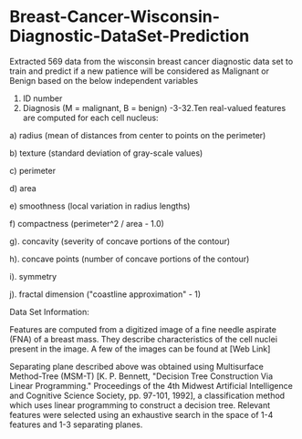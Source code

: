 # Breast-Cancer-Wisconsin-Diagnostic-DataSet-Prediction

Extracted 569 data from the wisconsin breast cancer diagnostic data set to train and predict if a new patience will be considered as Malignant or Benign based on the below independent variables

1) ID number
2) Diagnosis (M = malignant, B = benign)
-3-32.Ten real-valued features are computed for each cell nucleus:

a) radius (mean of distances from center to points on the perimeter)

b) texture (standard deviation of gray-scale values)

c) perimeter

d) area

e) smoothness (local variation in radius lengths)

f) compactness (perimeter^2 / area - 1.0)

g). concavity (severity of concave portions of the contour)

h). concave points (number of concave portions of the contour)

i). symmetry

j). fractal dimension ("coastline approximation" - 1)

Data Set Information:

Features are computed from a digitized image of a fine needle aspirate (FNA) of a breast mass. They describe characteristics of the cell nuclei present in the image. A few of the images can be found at [Web Link]

Separating plane described above was obtained using Multisurface Method-Tree (MSM-T) [K. P. Bennett, "Decision Tree Construction Via Linear Programming." Proceedings of the 4th Midwest Artificial Intelligence and Cognitive Science Society, pp. 97-101, 1992], a classification method which uses linear programming to construct a decision tree. Relevant features were selected using an exhaustive search in the space of 1-4 features and 1-3 separating planes.
